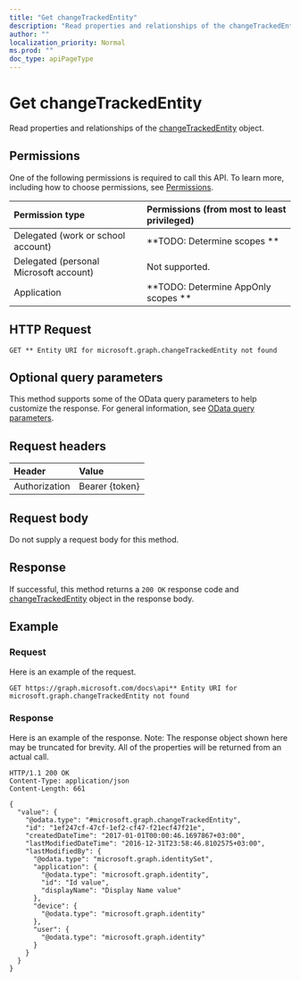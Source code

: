 ```yaml
---
title: "Get changeTrackedEntity"
description: "Read properties and relationships of the changeTrackedEntity object."
author: ""
localization_priority: Normal
ms.prod: ""
doc_type: apiPageType
---
```


# Get changeTrackedEntity

Read properties and relationships of the [changeTrackedEntity](../resources/changetrackedentity.md) object.

## Permissions
One of the following permissions is required to call this API. To learn more, including how to choose permissions, see [Permissions](/concepts/permissions-reference.md).

|Permission type|Permissions (from most to least privileged)|
|:---|:---|
|Delegated (work or school account)|**TODO: Determine scopes **|
|Delegated (personal Microsoft account)|Not supported.|
|Application|**TODO: Determine AppOnly scopes **|

## HTTP Request
<!-- {
  "blockType": "ignored"
}
-->
``` http
GET ** Entity URI for microsoft.graph.changeTrackedEntity not found
```

## Optional query parameters
This method supports some of the OData query parameters to help customize the response. For general information, see [OData query parameters](/graph/query-parameters).

## Request headers
|Header|Value|
|:---|:---|
|Authorization|Bearer {token}|

## Request body
Do not supply a request body for this method.

## Response
If successful, this method returns a `200 OK` response code and [changeTrackedEntity](../resources/changetrackedentity.md) object in the response body.

## Example

### Request
Here is an example of the request.
<!-- {
  "blockType": "request",
  "name": "get_changetrackedentity"
}
-->
``` http
GET https://graph.microsoft.com/docs\api** Entity URI for microsoft.graph.changeTrackedEntity not found
```

### Response
Here is an example of the response. Note: The response object shown here may be truncated for brevity. All of the properties will be returned from an actual call.
<!-- {
  "blockType": "response",
  "truncated": true,
  "@odata.type": "microsoft.graph.changeTrackedEntity"
}
-->
``` http
HTTP/1.1 200 OK
Content-Type: application/json
Content-Length: 661

{
  "value": {
    "@odata.type": "#microsoft.graph.changeTrackedEntity",
    "id": "1ef247cf-47cf-1ef2-cf47-f21ecf47f21e",
    "createdDateTime": "2017-01-01T00:00:46.1697867+03:00",
    "lastModifiedDateTime": "2016-12-31T23:58:46.8102575+03:00",
    "lastModifiedBy": {
      "@odata.type": "microsoft.graph.identitySet",
      "application": {
        "@odata.type": "microsoft.graph.identity",
        "id": "Id value",
        "displayName": "Display Name value"
      },
      "device": {
        "@odata.type": "microsoft.graph.identity"
      },
      "user": {
        "@odata.type": "microsoft.graph.identity"
      }
    }
  }
}
```


